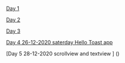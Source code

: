 [Day 1](https://transcripts.gotomeeting.com/#/s/a0707a4f781b3d4167bf48a4fa9374c875ed37e2b29a907dc4b952928f89a599)

[Day 2](https://transcripts.gotomeeting.com/#/s/29360181b16a1b2d4a1dda1a4817f0350bf01d14b2e9bba6438e9c2b72096899)

[Day 3](https://transcripts.gotomeeting.com/#/s/29360181b16a1b2d4a1dda1a4817f0350bf01d14b2e9bba6438e9c2b72096899)

[Day 4 26-12-2020 saterday Hello Toast app ](https://transcripts.gotomeeting.com/#/s/302873ba098edcce315fe13ce4ed375da4cb4d414c011ac56f7b0f8832af1e6b)

[Day 5 28-12-2020 scrollview and textview ] ()
